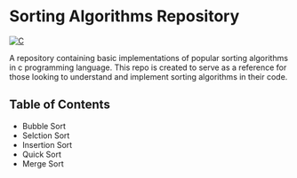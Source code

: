 # Sorting Algorithms Repository


[![C](https://img.shields.io/badge/language-C-blue.svg)](https://en.wikipedia.org/wiki/C_(programming_language))


A repository containing basic implementations of popular sorting algorithms in c programming language. This repo is created to serve as a reference for those looking to understand and implement sorting algorithms in their code.

## Table of Contents
  - Bubble Sort
  - Selction Sort
  - Insertion Sort
  - Quick Sort
  - Merge Sort
